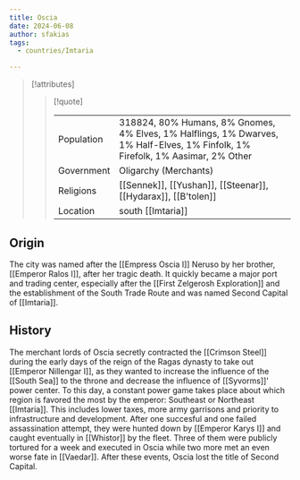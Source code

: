 ```yaml
---
title: Oscia
date: 2024-06-08
author: sfakias
tags:
  - countries/Imtaria

---
```

> [!attributes]
> 
> > [!quote]
> >
> > | | |
> > | --- | --- |
> > | Population | 318824, 80% Humans, 8% Gnomes, 4% Elves, 1% Halflings, 1% Dwarves, 1% Half-Elves, 1% Finfolk, 1% Firefolk, 1% Aasimar, 2% Other |
> > | Government | Oligarchy (Merchants) |
> > | Religions | [[Sennek]], [[Yushan]], [[Steenar]], [[Hydarax]], [[B'tolen]] |
> > | Location | south [[Imtaria]] |

## Origin

The city was named after the [[Empress Oscia I]] Neruso by her brother, [[Emperor Ralos I]], after her tragic death. It quickly became a major port and trading center, especially after the [[First Zelgerosh Exploration]] and the establishment of the South Trade Route and was named Second Capital of [[Imtaria]].

## History

The merchant lords of Oscia secretly contracted the [[Crimson Steel]] during the early days of the reign of the Ragas dynasty to take out [[Emperor Nillengar I]], as they wanted to increase the influence of the [[South Sea]] to the throne and decrease the influence of [[Syvorms]]' power center. To this day, a constant power game takes place about which region is favored the most by the emperor: Southeast or Northeast [[Imtaria]]. This includes lower taxes, more army garrisons and priority to infrastructure and development. After one succesful and one failed assassination attempt, they were hunted down by [[Emperor Karys I]] and caught eventually in [[Whistor]] by the fleet. Three of them were publicly tortured for a week and executed in Oscia while two more met an even worse fate in [[Vaedar]]. After these events, Oscia lost the title of Second Capital.